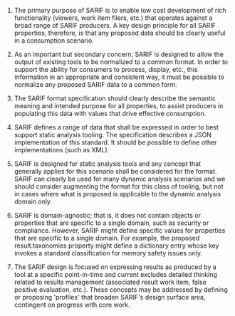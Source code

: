 
1. The primary purpose of SARIF is to enable low cost development of rich functionality (viewers, work item filers, etc.) that operates against a broad range of SARIF producers. A key design principle for all SARIF properties, therefore, is that any proposed data should be clearly useful in a consumption scenario.

2. As an important but secondary concern, SARIF is designed to allow the output of existing tools to be normalized to a common format. In order to support the ability for consumers to process, display, etc., this information in an appropriate and consistent way, it must be possible to normalize any proposed SARIF data to a common form.

3. The SARIF format specification should clearly describe the semantic meaning and intended purpose for all properties, to assist producers in populating this data with values that drive effective consumption.

4. SARIF defines a range of data that shall be expressed in order to best support static analysis tooling. The specification describes a JSON implementation of this standard. It should be possible to define other implementations (such as XML).

5. SARIF is designed for static analysis tools and any concept that generally applies for this scenario shall be considered for the format. SARIF can clearly be used for many dynamic analysis scenarios and we should consider augmenting the format for this class of tooling, but not in cases where what is proposed is applicable to the dynamic analysis domain only.

6. SARIF is domain-agnostic; that is, it does not contain objects or properties that are specific to a single domain, such as security or compliance. However, SARIF might define specific values for properties that are specific to a single domain. For example, the proposed result.taxonomies property might define a dictionary entry whose key invokes a standard classification for memory safety issues only.

7. The SARIF design is focused on expressing results as produced by a tool at a specific point-in-time and current excludes detailed thinking related to results management (associated result work item, false positive evaluation, etc.). These concepts may be addressed by defining or proposing 'profiles' that broaden SARIF's design surface area, contingent on progress with core work.